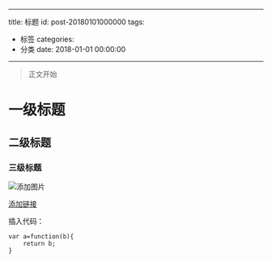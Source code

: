 -----
title: 标题
id: post-20180101000000
tags:
  - 标签
categories:
  - 分类
date: 2018-01-01 00:00:00
-----
> 正文开始

# 一级标题

## 二级标题

### 三级标题

<!-- more -->

![添加图片](//www.baidu.com/img/bd_logo1.png)

[添加链接](https://www.baidu.com/)

插入代码：
```JavaSscript
var a=function(b){
    return b;
}
```















